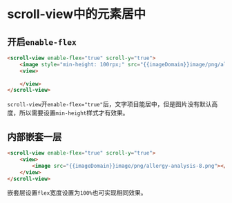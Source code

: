 # scroll-view中的元素居中

## 开启`enable-flex`
```html
<scroll-view enable-flex="true" scroll-y="true">
    <image style="min-height: 100rpx;" src="{{imageDomain}}image/png/allergy-analysis-8.png"></image>  
    <view>
        
    </view>
</scroll-view>
```
`scroll-view`开`enable-flex="true"`后，文字项目能居中，但是图片没有默认高度，所以需要设置`min-height`样式才有效果。

## 内部嵌套一层

```html
<scroll-view enable-flex="true" scroll-y="true"> 
    <view>
        <image src="{{imageDomain}}image/png/allergy-analysis-8.png"></image> 
    </view>
</scroll-view>
```
嵌套层设置`flex`宽度设置为`100%`也可实现相同效果。